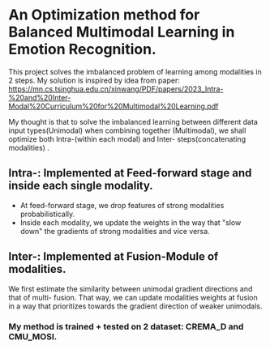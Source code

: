 # An Optimization method for Balanced Multimodal Learning in Emotion Recognition. 
This project solves the imbalanced problem of learning among modalities in 2 steps. My solution is inspired by idea from paper: 
https://mn.cs.tsinghua.edu.cn/xinwang/PDF/papers/2023_Intra-%20and%20Inter-Modal%20Curriculum%20for%20Multimodal%20Learning.pdf

My thought is that to solve the imbalanced learning between different data input types(Unimodal) when combining together (Multimodal), we shall optimize both Intra-(within each modal) and Inter- steps(concatenating modalities) .

## Intra-: Implemented at Feed-forward stage and inside each single modality. 
* At feed-forward stage, we drop features of strong modalities probabilistically.
* Inside each modality, we update the weights in the way that "slow down" the gradients of strong modalities and vice versa.

## Inter-: Implemented at Fusion-Module of modalities.
We first estimate the similarity between unimodal gradient directions and that of multi- fusion. That way, we can update modalities weights at fusion in a way that prioritizes towards the gradient direction of weaker unimodals.

### My method is trained + tested on 2 dataset: CREMA_D and CMU_MOSI.
